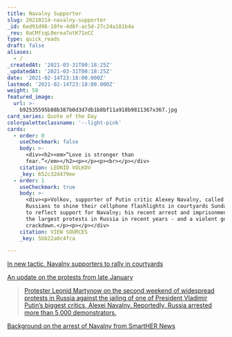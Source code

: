 ```yaml
---
title: Navalny Supporter
slug: 20210214-navalny-supporter
_id: 6ed91d96-10fe-4d8f-ac5d-27c24a181b4a
_rev: 0aCMfzqL0erea7otK71oCC
type: quick_reads
draft: false
aliases:
  - /
_createdAt: '2021-03-31T00:18:25Z'
_updatedAt: '2021-03-31T00:18:25Z'
date: '2021-02-14T23:18:00.000Z'
lastmod: '2021-02-14T23:18:00.000Z'
weight: 50
featured_image:
  url: >-
    b92535595b88b387b0d3d7db1b8bf11a918b9811367x367.jpg
card_series: Quote of the Day
colorpaletteclassname: '--light-pink'
cards:
  - order: 0
    useCheckmark: false
    body: >-
      <div><h2><em>“Love is stronger than
      fear.”</em></h2><p></p><p><br></p></div>
    citation: LEONID VOLKOV
    _key: 652c32d479ee
  - order: 1
    useCheckmark: true
    body: >-
      <div><p>Volkov, supporter of Putin critic Alexey Navalny, called for
      Russians to shine their cellphone flashlights in courtyards Sunday night
      to reflect support for Navalny; his recent arrest and imprisonment led to
      the largest protests in Russia in recent years - and a violent government
      crackdown.</p><p></p></div>
    citation: VIEW SOURCES
    _key: 5bb22a0c4fca

---
```

[In new tactic, Navalny supporters to rally in courtyards](https://apnews.com/article/alexei-navalny-supporters-rally-russia-338b0c0c74714144a39eb4677e39b3ca)

[An update on the protests from late January](https://smarthernews.com/article/protester-leonid-martynow-russia-2021/)

> [Protester Leonid Martynow on the second weekend of widespread protests in Russia against the jailing of one of President Vladimir Putin’s biggest critics, Alexei Navalny. Reportedly, Russia arrested more than 5,000 demonstrators.](https://smarthernews.com/article/protester-leonid-martynow-russia-2021/)





[Background on the arrest of Navalny from SmartHER News](https://smarthernews.com/article/opposition-leader-arrested/)
